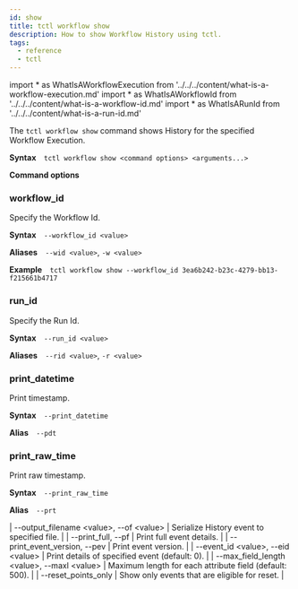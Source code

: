 ```yaml
---
id: show
title: tctl workflow show
description: How to show Workflow History using tctl.
tags:
  - reference
  - tctl
---
```


<!-- prettier-ignore -->
import * as WhatIsAWorkflowExecution from '../../../content/what-is-a-workflow-execution.md'
import * as WhatIsAWorkflowId from '../../../content/what-is-a-workflow-id.md'
import * as WhatIsARunId from '../../../content/what-is-a-run-id.md'

The `tctl workflow show` command shows History for the specified <preview page={WhatIsAWorkflowExecution}>Workflow Execution</preview>.

**Syntax** `tctl workflow show <command options> <arguments...>`

**Command options**  
### workflow_id

Specify the <preview page={WhatIsAWorkflowId}>Workflow Id</preview>.

**Syntax** `--workflow_id <value>`

**Aliases** `--wid <value>`, `-w <value>`

**Example** `tctl workflow show --workflow_id 3ea6b242-b23c-4279-bb13-f215661b4717`

### run_id

Specify the <preview page={WhatIsARunId}>Run Id</preview>.

**Syntax** `--run_id <value>`

**Aliases** `--rid <value>`, `-r <value>`

### print_datetime

Print timestamp.

**Syntax** `--print_datetime`

**Alias** `--pdt`

### print_raw_time

Print raw timestamp.

**Syntax** `--print_raw_time`

**Alias** `--prt`

<!-- prettier-ignore -->
| --output\_filename \<value\>, --of \<value\> | Serialize History event to specified file. |
| --print\_full, --pf | Print full event details. |
| --print\_event\_version, --pev | Print event version. |
| --event\_id \<value\>, --eid \<value\> | Print details of specified event (default: 0). |
| --max\_field\_length \<value\>, --maxl \<value\> | Maximum length for each attribute field (default: 500). |
| --reset\_points\_only | Show only events that are eligible for reset. |
